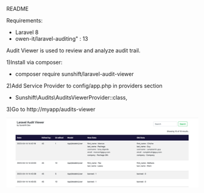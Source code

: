 README

Requirements:
  - Laravel 8
  - owen-it/laravel-auditing" : 13

Audit Viewer is used to review and analyze audit trail.

1)Install via composer:
  - composer require sunshift/laravel-audit-viewer

2)Add Service Provider to config/app.php in providers section
  - Sunshift\Audits\AuditsViewerProvider::class,
 
3)Go to http://myapp/audits-viewer

![Image text](https://github.com/Sunshift-Developers/laravel-audit-viewer/blob/main/asset/view_img.png)
